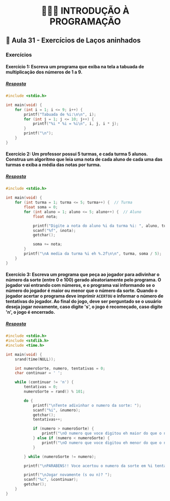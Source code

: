 <h1 align="center">👨🏻‍💻 INTRODUÇÃO À PROGRAMAÇÃO</h>

## 📑 Aula 31 - Exercícios de Laços aninhados

### Exercícios

#### Exercício 1: Escreva um programa que exiba na tela a tabuada de multiplicação dos números de 1 a 9.

##### [Resposta](ex01.c)

```c
#include <stdio.h>

int main(void) {
    for (int i = 1; i <= 9; i++) {
        printf("Tabuada de %i:\n\n", i);
        for (int j = 1; j <= 10; j++) {
            printf("%i * %i = %i\n", i, j, i * j);
        }
        printf("\n");
    }
}
```

#### Exercício 2: Um professor possui 5 turmas, e cada turma 5 alunos. Construa um algorítmo que leia uma nota de cada aluno de cada uma das turmas e exiba a média das notas por turma.

##### [Resposta](ex02.c)

```c
#include <stdio.h>

int main(void) {
    for (int turma = 1; turma <= 5; turma++) {  // Turma
        float soma = 0;
        for (int aluno = 1; aluno <= 5; aluno++) {  // Aluno
            float nota;

            printf("Digite a nota do aluno %i da turma %i: ", aluno, turma);
            scanf("%f", &nota);
            getchar();

            soma += nota;
        }
        printf("\nA media da turma %i eh %.2f\n\n", turma, soma / 5);
    }
}
```

#### Exercício 3: Escreva um programa que peça ao jogador para adivinhar o número da sorte (entre 0 e 100) gerado aleatoriamente pelo programa. O jogador vai entrando com números, e o programa vai informando se o número do jogador é maior ou menor que o número da sorte. Quando o jogador acertar o programa deve imprimir `ACERTOU` e informar o número de tentativas do jogador. Ao final do jogo, deve ser perguntado se o usuário deseja jogar novamente, caso digite 's', o jogo é recomeçado, caso digite 'n', o jogo é encerrado.

##### [Resposta](ex03.c)

```c
#include <stdio.h>
#include <stdlib.h>
#include <time.h>

int main(void) {
    srand(time(NULL));

    int numeroSorte, numero, tentativas = 0;
    char continuar = ' ';

    while (continuar != 'n') {
        tentativas = 0;
        numeroSorte = rand() % 101;

        do {
            printf("\nTente adivinhar o numero da sorte: ");
            scanf("%i", &numero);
            getchar();
            tentativas++;

            if (numero > numeroSorte) {
                printf("\nO numero que voce digitou eh maior do que o numero da sorte!\n");
            } else if (numero < numeroSorte) {
                printf("\nO numero que voce digitou eh menor do que o numero da sorte!\n");
            }

        } while (numeroSorte != numero);

        printf("\nPARABENS!! Voce acertou o numero da sorte em %i tentativas!\n", tentativas);

        printf("\nJogar novamente (s ou n)? ");
        scanf("%c", &continuar);
        getchar();
    }
}
```
